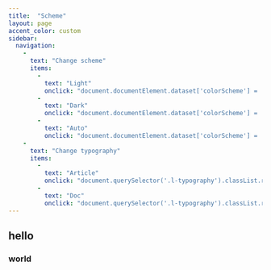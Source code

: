 ```yaml
---
title:  "Scheme"
layout: page
accent_color: custom
sidebar:
  navigation:
    -
      text: "Change scheme"
      items:
        -
          text: "Light"
          onclick: "document.documentElement.dataset['colorScheme'] = 'light'"
        -
          text: "Dark"
          onclick: "document.documentElement.dataset['colorScheme'] = 'dark'"
        -
          text: "Auto"
          onclick: "document.documentElement.dataset['colorScheme'] = 'auto'"
    -
      text: "Change typography"
      items:
        -
          text: "Article"
          onclick: "document.querySelector('.l-typography').classList.remove('l-typography--doc');document.querySelector('.l-typography').classList.add('l-typography--article');"
        -
          text: "Doc"
          onclick: "document.querySelector('.l-typography').classList.remove('l-typography--article');document.querySelector('.l-typography').classList.add('l-typography--doc');"
---
```


## hello
### world
<div class="colors"></div>

<script type="text/javascript">
  let pn = [2, 3, 5, 7, 11, 13, 17, 19, 23, 29, 31, 37, 41, 43, 47, 53, 59, 61, 67, 71, 73, 79, 83, 89, 97, 101, 103, 107, 109, 113, 127, 131, 137, 139, 149, 151, 157, 163, 167, 173, 179, 181, 191, 193, 197, 199, 211, 223, 227, 229, 233, 239, 241, 251, 257, 263, 269, 271, 277, 281, 283, 293, 307, 311, 313, 317, 331, 337, 347, 349, 353, 359];
  let html = '';
  for (let n of pn) {
    html += `<div class="c" style="--h:${n};" onclick="document.documentElement.dataset['accentColor'] = 'custom';document.documentElement.style.setProperty('--db-accent-color-h', ${n});">${n}</div>`;
  }
  document.querySelector('.colors').innerHTML = html;
</script>

<style>
.c {
  width: 64px;
  height: 64px;
  margin: 8px;
  display: inline-block;
  background-color: hsl(var(--h), 50%, 66%);
  border: 2px solid hsl(var(--h), 50%, 33%);
  color: hsl(calc(var(--h) + 180), 100%, 66%);
}
</style>
